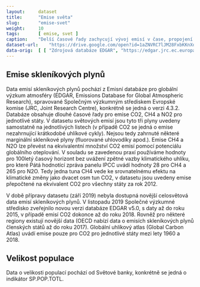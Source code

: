 ```yaml
---
layout:     dataset
title:      "Emise světa"
slug:       "emise-svet"
weight:     10
tags:       [ emise, svet ]
caption:    "Delší časové řady zachycují vývoj emisí v čase, propojení všech indikátorů umožňuje detailnější analýzu, například srovnání emisí na obyvatele nebo na jednotku HDP."
dataset-url:    "https://drive.google.com/open?id=1aZNVRC7lJM28FxbKKnXo7HsPlyE2RaMbG3KDs8igwec"
data-orig:  [ [ "Zdrojová databáze EDGAR", "https://edgar.jrc.ec.europa.eu/overview.php?v=432_GHG" ] ]
---
```

<div class="section"><div class="container" markdown="1">

## Emise skleníkových plynů

Data emisí skleníkových plynů pochází z Emisní databáze pro globální výzkum atmosféry (EDGAR, Emissions Database for Global Atmospheric Research), spravované Společným výzkumným střediskem Evropské komise (JRC, Joint Research Centre), konkrétně se jedná o verzi 4.3.2. Databáze obsahuje dlouhé časové řady pro emise CO2, CH4 a NO2 pro jednotlivé státy. V datasetu světových emisí jsou tyto tři plyny uvedeny samostatně na jednotlivých listech (v případě CO2 se jedná o emise nezahrnující krátkodobé uhlíkové cykly). Nejsou tedy zahrnuté některé marginální skleníkové plyny (fluorované uhlovodíky apod.). Emise CH4 a N2O lze převést na ekvivalentní množství CO2 emisí pomocí potenciálu globálního oteplování. V souladu se zavedenou praxí používáme hodnoty pro 100letý časový horizont bez uvážení zpětné vazby klimatického uhlíku, pro které Pátá hodnotící zpráva panelu IPCC uvádí hodnoty 28 pro CH4 a 265 pro N2O. Tedy jedna tuna CH4 vede ke srovnatelnému efektu na klimatické změny jako dvacet osm tun CO2, v datasetu jsou uvedeny emise přepočtené na ekvivalent CO2 pro všechny státy za rok 2012.

V době přípravy datasetu (září 2019) nebyla dostupná novější celosvětová data emisí skleníkových plynů. V listopadu 2019 Společné výzkumné středisko zveřejnilo novou verzi databáze EDGAR v5.0, s daty až do roku 2015, v případě emisí CO2 dokonce až do roku 2018. Rovněž pro některé regiony existují novější data (OECD nabízí data o emisích skleníkových plynů členských států až do roku 2017). Globální uhlíkový atlas (Global Carbon Atlas) uvádí emise pouze pro CO2 pro jednotlivé státy mezi lety 1960 a 2018.

</div></div>
<div class="section"><div class="container" markdown="1">

## Velikost populace

Data o velikosti populací pochází od Světové banky, konkrétně se jedná o indikátor SP.POP.TOTL.

</div></div>
